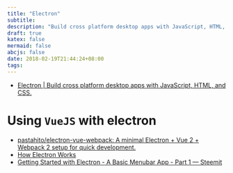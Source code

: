 ```yaml
---
title: "Electron"
subtitle: 
description: "Build cross platform desktop apps with JavaScript, HTML, and CSS"
draft: true
katex: false
mermaid: false
abcjs: false
date: 2018-02-19T21:44:24+08:00
tags:
---
```


- [Electron | Build cross platform desktop apps with JavaScript, HTML, and CSS.][@1]

# Using `VueJS` with electron
- [pastahito/electron-vue-webpack: A minimal Electron + Vue 2 + Webpack 2 setup for quick development.][@2]
- [How Electron Works][@3]
- [Getting Started with Electron - A Basic Menubar App - Part 1 — Steemit][@4]

<!-- reference links -->

[@1]: https://electronjs.org/
[@2]: https://github.com/pastahito/electron-vue-webpack
[@3]: https://www.tutorialspoint.com/electron/how_electron_works.htm
[@4]: https://steemit.com/education/@ryanbaer/getting-started-with-electron-a-basic-menubar-app-part-1

